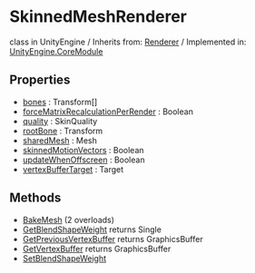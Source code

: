 # SkinnedMeshRenderer
class in UnityEngine
 / Inherits from: <a href="https://docs.unity3d.com/6000.1/Documentation/ScriptReference/Renderer.html">Renderer</a> / Implemented in: <a href="https://docs.unity3d.com/6000.1/Documentation/ScriptReference/UnityEngine.CoreModule.html">UnityEngine.CoreModule</a>

## Properties
- <a href="https://docs.unity3d.com/6000.1/Documentation/ScriptReference/SkinnedMeshRenderer-bones.html">bones</a> : Transform[]
- <a href="https://docs.unity3d.com/6000.1/Documentation/ScriptReference/SkinnedMeshRenderer-forceMatrixRecalculationPerRender.html">forceMatrixRecalculationPerRender</a> : Boolean
- <a href="https://docs.unity3d.com/6000.1/Documentation/ScriptReference/SkinnedMeshRenderer-quality.html">quality</a> : SkinQuality
- <a href="https://docs.unity3d.com/6000.1/Documentation/ScriptReference/SkinnedMeshRenderer-rootBone.html">rootBone</a> : Transform
- <a href="https://docs.unity3d.com/6000.1/Documentation/ScriptReference/SkinnedMeshRenderer-sharedMesh.html">sharedMesh</a> : Mesh
- <a href="https://docs.unity3d.com/6000.1/Documentation/ScriptReference/SkinnedMeshRenderer-skinnedMotionVectors.html">skinnedMotionVectors</a> : Boolean
- <a href="https://docs.unity3d.com/6000.1/Documentation/ScriptReference/SkinnedMeshRenderer-updateWhenOffscreen.html">updateWhenOffscreen</a> : Boolean
- <a href="https://docs.unity3d.com/6000.1/Documentation/ScriptReference/SkinnedMeshRenderer-vertexBufferTarget.html">vertexBufferTarget</a> : Target

## Methods
- <a href="https://docs.unity3d.com/6000.1/Documentation/ScriptReference/SkinnedMeshRenderer.BakeMesh.html">BakeMesh</a> (2 overloads)
- <a href="https://docs.unity3d.com/6000.1/Documentation/ScriptReference/SkinnedMeshRenderer.GetBlendShapeWeight.html">GetBlendShapeWeight</a> returns Single
- <a href="https://docs.unity3d.com/6000.1/Documentation/ScriptReference/SkinnedMeshRenderer.GetPreviousVertexBuffer.html">GetPreviousVertexBuffer</a> returns GraphicsBuffer
- <a href="https://docs.unity3d.com/6000.1/Documentation/ScriptReference/SkinnedMeshRenderer.GetVertexBuffer.html">GetVertexBuffer</a> returns GraphicsBuffer
- <a href="https://docs.unity3d.com/6000.1/Documentation/ScriptReference/SkinnedMeshRenderer.SetBlendShapeWeight.html">SetBlendShapeWeight</a>
